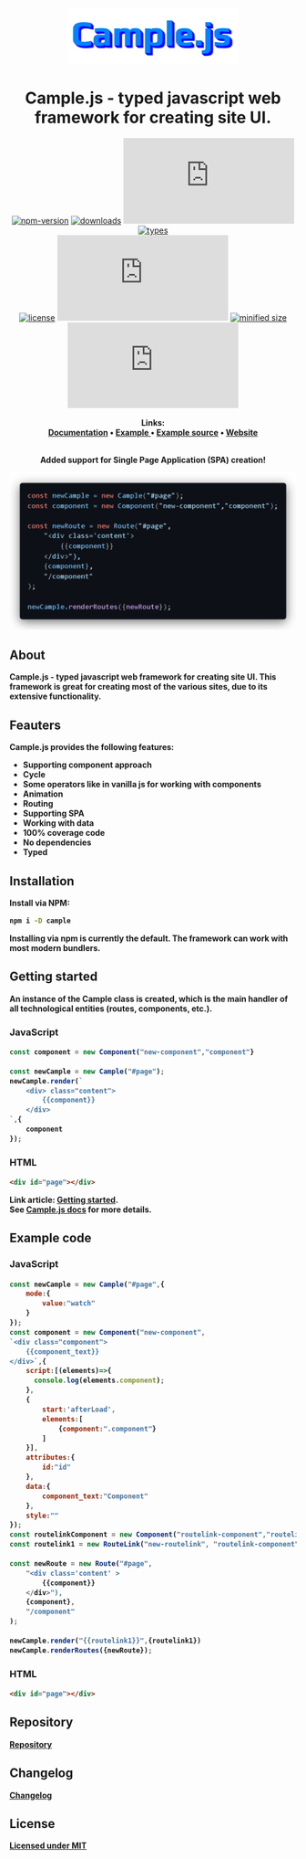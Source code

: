 <p align="center">
    <a href="https://www.npmjs.com/package/cample">
        <img src="https://github.com/Camplejs/media/blob/main/logo.png" alt="cample" >
    </a>
</p>
<h1 align="center">Cample.js - typed javascript web framework for creating site UI.</h1>
<div align="center">

[![npm-version](https://img.shields.io/npm/v/cample?logo=npm&color=blue&style=flat-square)](https://www.npmjs.com/package/cample)
[![downloads](https://img.shields.io/npm/dt/cample?color=blue&style=flat-square)](https://www.npmjs.com/package/cample)
[![stars](https://img.shields.io/github/stars/Camplejs/Cample.js?logo=github&style=flat-square)](https://github.com/Camplejs/Cample.js)
[![types](https://img.shields.io/npm/types/cample?logo=typescript&style=flat-square)](https://github.com/Camplejs/Cample.js)<br>
[![license](https://img.shields.io/npm/l/cample?color=blue&style=flat-square)](https://github.com/Camplejs/Cample.js/blob/main/LICENSE)
[![repo-size](https://img.shields.io/github/repo-size/Camplejs/Cample.js?logo=github&style=flat-square)](https://github.com/Camplejs/Cample.js)
[![minified size](https://img.shields.io/bundlephobia/min/cample?logo=npm&style=flat-square)](https://www.npmjs.com/package/cample)
[![coverage](https://img.shields.io/codecov/c/github/camplejs/cample.js?color=blue&style=flat-square)](https://codecov.io/gh/Camplejs/Cample.js)

</div>

<div align="center"><b>Links:<br> <a href="https://camplejs.github.io/documentation.html">Documentation</a> • <a href="https://camplejs.github.io/example.html"> Example </a> • <a href="https://github.com/Camplejs/example/blob/main/example.js">Example source</a> • <a href="https://camplejs.github.io">Website</a> </div>
<br>
<div align="center">
  
 Added support for Single Page Application (SPA) creation!  
  
</div>

<p align="center">
    <a href="https://camplejs.github.io/documentation/routes-and-components.html">
        <img src="https://github.com/Camplejs/media/blob/main/components_routes.png" alt="Components and Routes" >
    </a>
</p>

## About

Cample.js - typed javascript web framework for creating site UI. This framework is great for creating most of the various sites, due to its extensive functionality.

## Feauters

Cample.js provides the following features:

- **Supporting component approach**
- **Cycle**
- **Some operators like in vanilla js for working with components**
- **Animation**
- **Routing**
- **Supporting SPA**
- **Working with data**
- **100% coverage code**
- **No dependencies**
- **Typed**
  
## Installation

Install via NPM:
```bash
npm i -D cample 
```
Installing via npm is currently the default. The framework can work with most modern bundlers.

## Getting started
An instance of the Cample class is created, which is the main handler of all technological entities (routes, components, etc.).
  
### JavaScript
```javascript
const component = new Component("new-component","component"}
            
const newCample = new Cample("#page");
newCample.render(`
    <div> class="content">
        {{component}}
    </div>
`,{
    component
});
```
### HTML
```html
<div id="page"></div>
```
Link article: <a href="https://camplejs.github.io/documentation/getting-started.html">Getting started</a>.<br>
See <a href="https://camplejs.github.io/documentation.html">Cample.js docs</a> for more details.

## Example code

### JavaScript
```javascript
const newCample = new Cample("#page",{
    mode:{
        value:"watch"
    }
});
const component = new Component("new-component", 
`<div class="component">
    {{component_text}}
</div>`,{
    script:[(elements)=>{
      console.log(elements.component);
    },
    {
        start:'afterLoad',
        elements:[
            {component:".component"}
        ]
    }],
    attributes:{
        id:"id"
    },
    data:{
        component_text:"Component"
    },
    style:""
});
const routelinkComponent = new Component("routelink-component","routelink"); 
const routelink1 = new RouteLink("new-routelink", "routelink-component", "/component"); 

const newRoute = new Route("#page",
    "<div class='content' >
        {{component}}
    </div>"),
    {component},
    "/component"
);    

newCample.render("{{routelink1}}",{routelink1})
newCample.renderRoutes({newRoute});
```
### HTML
```html
<div id="page"></div>
```

## Repository
  
[Repository](https://github.com/Camplejs/Cample.js)
  
## Changelog

[Changelog](https://github.com/Camplejs/Cample.js/releases)

## License
[Licensed under MIT](https://github.com/Camplejs/Cample.js/blob/main/LICENSE)
